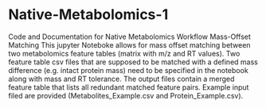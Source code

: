 # Native-Metabolomics-1
Code and Documentation for Native Metabolomics Workflow Mass-Offset Matching
This jupyter Noteboke allows for mass offset matching between two metabolomics feature tables (matrix with m/z and RT values).
Two feature table csv files that are supposed to be matched with a defined mass difference (e.g. intact protein mass) need to be specified in the notebook along with mass and RT tolerance.
The output files contain a merged feature table that lists all redundant matched feature pairs.
Example input filed are provided (Metabolites_Example.csv and Protein_Example.csv).
